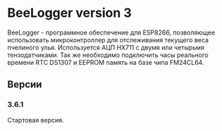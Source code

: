 # BeeLogger version 3
BeeLogger - программное обеспечение для ESP8266, позволяющее использовать микроконтроллер для отслеживания текущего веса пчелиного улья. Используется АЦП HX711 с двумя или четырьмя тензодатчиками. Так же необходимо подключить часы реального времени RTC DS1307 и EEPROM память на базе чипа FM24CL64.
## Версии
### 3.6.1
Стартовая версия.
